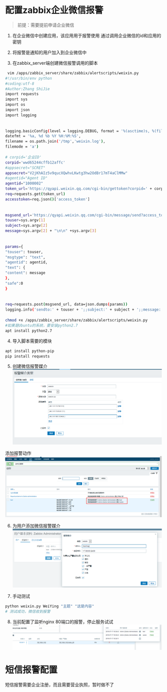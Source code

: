 # 配置zabbix企业微信报警

> 前提：需要提前申请企业微信

1. 在企业微信中创建应用，该应用用于报警使用
通过调用企业微信的id和应用的密钥

2. 将报警是通知的用户加入到企业微信中

3. 在zabbix_server端创建微信报警调用的脚本
```bash
 vim /apps/zabbix_server/share/zabbix/alertscripts/weixin.py
#!/usr/bin/env python
#coding:utf-8
#Author:Zhang ShiJie
import requests
import sys
import os
import json
import logging


logging.basicConfig(level = logging.DEBUG, format = '%(asctime)s, %(filename)s, %(levelname)s, %(message)s',
datefmt = '%a, %d %b %Y %H:%M:%S',
filename = os.path.join('/tmp','weixin.log'),
filemode = 'a')

# corpid='企业ID'
corpid='wwd65244cffb12affc'
#appsecret="SCRET"
appsecret="V2jKhAIz5v9qucXQwhvLKwtg3hw2OdBr17mT4aClMMw"
#agentid="Agent ID"
agentid="1000002"
token_url='https://qyapi.weixin.qq.com/cgi-bin/gettoken?corpid=' + corpid + '&corpsecret=' + appsecret
req=requests.get(token_url)
accesstoken=req.json()['access_token']


msgsend_url='https://qyapi.weixin.qq.com/cgi-bin/message/send?access_token=' + accesstoken
touser=sys.argv[1]
subject=sys.argv[2]
message=sys.argv[2] + "\n\n" +sys.argv[3]


params={
"touser": touser,
"msgtype": "text",
"agentid": agentid,
"text": {
"content": message
},
"safe":0
}


req=requests.post(msgsend_url, data=json.dumps(params))
logging.info('sendto:' + touser + ';;subject:' + subject + ';;message:' + message)

chmod +x /apps/zabbix_server/share/zabbix/alertscripts/weixin.py
#如果是Ubuntu的系统，要安装python2.7
apt install python2.7

```

4. 导入脚本需要的模块
```bash
apt install python-pip
pip install requests
```

5. 创建微信报警媒介
![](images/bbfd17b945c09dc369b1bdf9a95612d4.png)

添加报警动作
![](images/840e49a3fb06d58ddc8d2cc8594897da.png)

6. 为用户添加微信报警媒介
![](images/0b08af025196571e63ea3dada678c7b6.png)

7. 手动测试
```bash
python weixin.py WeiYing "主题" "这是内容"
# 测试成功，微信收到报警
```

8. 当前配置了监听nginx 80端口的报警，停止服务试试
![](images/011bd1d2cc52c83e59b5a2fdd6bfe8d9.png)

# 短信报警配置
短信报警需要企业注册，而且需要营业执照，暂时做不了